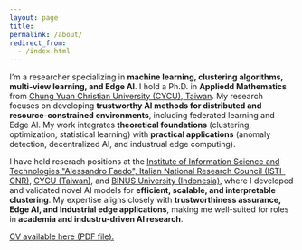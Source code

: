 ```yaml
---
layout: page
title:
permalink: /about/
redirect_from:
  - /index.html
---
```

 <!-- <img src="{{ site.baseurl }}/images/Kris.jpg" width="25%"  align="right">  
 <img src="{{ site.baseurl }}/images/Kris.jpg" style="width:25%; float: right; padding: 0px 0px 20px 20px">
 -->

I’m a researcher specializing in **machine learning, clustering algorithms, multi-view learning, and Edge AI**. I hold a Ph.D. in **Appliedd Mathematics** from [Chung Yuan Christian University (CYCU), Taiwan](https://eng.cycu.edu.tw). My research focuses on developing **trustworthy AI methods for distributed and resource-constrained environments**, including federated learning and Edge AI. My work integrates **theoretical foundations** (clustering, optimization, statistical learning) with **practical applications** (anomaly detection, decentralized AI, and industrual edge computing).

I have held reserach positions at the [Institute of Information Science and Technologies "Alessandro Faedo", Italian National Research Council (ISTI-CNR)](https://www.isti.cnr.it/en/), [CYCU (Taiwan)](https://eng.cycu.edu.tw), and [BINUS University (Indonesia)](https://binus.ac.id), where I developed and validated novel AI models for **efficient, scalable, and interpretable clustering**. My expertise aligns closely with **trustworthiness assurance, Edge AI, and Industrial edge applications**, making me well-suited for roles in **academia and industru-driven AI research**.

[CV available here (PDF file).](https://kristinap09.github.io/pdf/my_cv.pdf)

<br><br>


